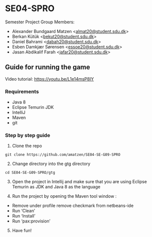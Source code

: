 # SE04-SPRO

Semester Project Group Members:

- Alexander Bundgaard Matzen <<almat20@student.sdu.dk>>
- Berkan Kütük <<bekut20@student.sdu.dk>>
- Daniel Bahrami <<dabah20@student.sdu.dk>>
- Esben Damkjær Sørensen <<essoe20@student.sdu.dk>>
- Jasan Abdikalif Farah <<jafar20@student.sdu.dk>>
## Guide for running the game
Video tutorial: https://youtu.be/L1e14msP8IY
### Requirements
- Java 8
- Eclipse Temurin JDK 
- IntelliJ
- Maven
- git
### Step by step guide
1. Clone the repo
 ```git
git clone https://github.com/amatzen/SE04-SE-G09-SPRO
```
2. Change directory into the gtg directory
```terminal
cd SE04-SE-G09-SPRO/gtg
```
3. Open the project in Intellij and make sure that you are using Eclipse Temurin as JDK and Java 8 as the language

4. Run the project by opening the Maven tool window :
  - Remove under profile remove checkmark from netbeans-ide
  - Run ‘Clean’
  - Run ‘Install’
  - Run ‘pax:provision’
5. Have fun!

